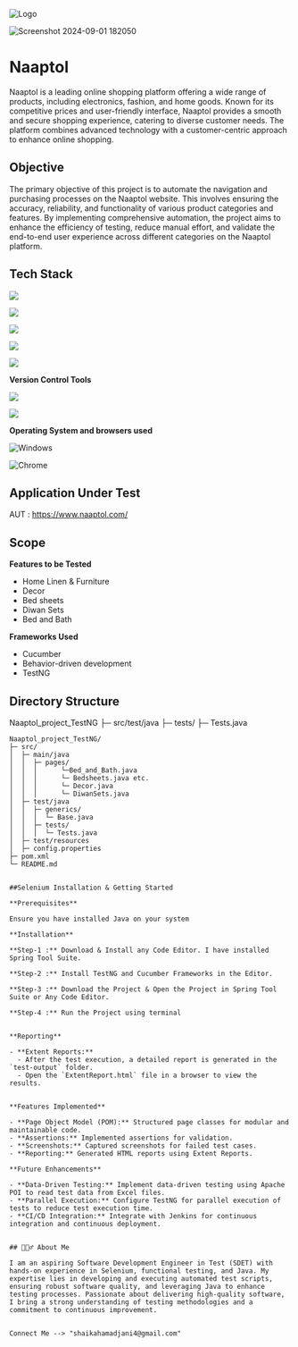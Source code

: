 
![Logo](https://github.com/user-attachments/assets/5de5183a-78fa-4e57-9772-ead7aae4c9ae)

![Screenshot 2024-09-01 182050](https://github.com/user-attachments/assets/b755a470-0e76-461f-8ace-a7db36181768)
# Naaptol




Naaptol is a leading online shopping platform offering a wide range of products, including electronics, fashion, and home goods. Known for its competitive prices and user-friendly interface, Naaptol provides a smooth and secure shopping experience, catering to diverse customer needs. The platform combines advanced technology with a customer-centric approach to enhance online shopping.



## Objective
The primary objective of this project is to automate the navigation and purchasing processes on the Naaptol website. This involves ensuring the accuracy, reliability, and functionality of various product categories and features. By implementing comprehensive automation, the project aims to enhance the efficiency of testing, reduce manual effort, and validate the end-to-end user experience across different categories on the Naaptol platform.

## Tech Stack
![](https://img.shields.io/badge/Selenium-43B02A?logo=selenium&logoColor=white&style=flat)

![](https://img.shields.io/badge/Java-F80000?logo=java&logoColor=white&style=flat)

![](https://img.shields.io/badge/TestNG-EFD81D?logo=testng&logoColor=black&style=flat)

![](https://img.shields.io/badge/Cucumber-00D100?logo=cucumber&logoColor=white&style=flat)

![](https://img.shields.io/badge/Maven-C71A36?logo=apache-maven&logoColor=white&style=flat)


**Version Control Tools**

![](https://img.shields.io/badge/Git-F05032?logo=git&logoColor=white&style=flat)

![](https://img.shields.io/badge/GitHub-181717?logo=github&logoColor=white&style=flat)

**Operating System and browsers used**

![Windows](https://img.shields.io/badge/Windows-00ADEF?logo=windows&logoColor=white&style=flat)

![Chrome](https://img.shields.io/badge/Chrome-4285F4?logo=google-chrome&logoColor=white&style=flat)






## Application Under Test
AUT : https://www.naaptol.com/
## Scope
**Features to be Tested**

- Home Linen & Furniture
- Decor
- Bed sheets
- Diwan Sets
- Bed and Bath


**Frameworks Used**

- Cucumber
- Behavior-driven development
- TestNG 




## Directory Structure
Naaptol_project_TestNG ├─ src/test/java ├─ tests/ ├─ Tests.java

```plaintext
Naaptol_project_TestNG/
├─ src/
│  ├─ main/java
│  │  ├─ pages/
│  │  │      └─Bed_and_Bath.java
│  │  │      └─ Bedsheets.java etc.
│  │  │      └─ Decor.java
│  │  │      └─ DiwanSets.java
│  ├─ test/java
│  │  ├─ generics/
│  │  │  └─ Base.java
│  │  ├─ tests/
│  │  │  └─ Tests.java
│  ├─ test/resources
│  ├─ config.properties
├─ pom.xml
└─ README.md


##Selenium Installation & Getting Started

**Prerequisites**

Ensure you have installed Java on your system

**Installation**

**Step-1 :** Download & Install any Code Editor. I have installed Spring Tool Suite.

**Step-2 :** Install TestNG and Cucumber Frameworks in the Editor.

**Step-3 :** Download the Project & Open the Project in Spring Tool Suite or Any Code Editor.

**Step-4 :** Run the Project using terminal


**Reporting**

- **Extent Reports:**
  - After the test execution, a detailed report is generated in the `test-output` folder.
  - Open the `ExtentReport.html` file in a browser to view the results.


**Features Implemented**

- **Page Object Model (POM):** Structured page classes for modular and maintainable code.
- **Assertions:** Implemented assertions for validation.
- **Screenshots:** Captured screenshots for failed test cases.
- **Reporting:** Generated HTML reports using Extent Reports.

**Future Enhancements**

- **Data-Driven Testing:** Implement data-driven testing using Apache POI to read test data from Excel files.
- **Parallel Execution:** Configure TestNG for parallel execution of tests to reduce test execution time.
- **CI/CD Integration:** Integrate with Jenkins for continuous integration and continuous deployment.


## 🙋🏻‍♂️ About Me

I am an aspiring Software Development Engineer in Test (SDET) with hands-on experience in Selenium, functional testing, and Java. My expertise lies in developing and executing automated test scripts, ensuring robust software quality, and leveraging Java to enhance testing processes. Passionate about delivering high-quality software, I bring a strong understanding of testing methodologies and a commitment to continuous improvement.


Connect Me --> "shaikahamadjani4@gmail.com"
